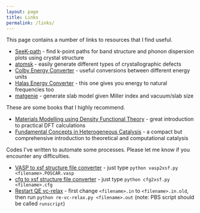 ```yaml
---
layout: page
title: Links
permalink: /links/
---
```


This page contains a number of links to resources that I find useful.

* [SeeK-path](https://www.materialscloud.org/work/tools/seekpath) - find k-point paths for band structure and phonon dispersion plots using crystal structure  
* [atomsk](http://atomsk.univ-lille1.fr/index.php) - easily generate different types of crystallographic defects  
* [Colby Energy Converter](http://www.colby.edu/chemistry/PChem/Hartree.html) - useful conversions between different energy units  
* [Halas Energy Converter](http://halas.rice.edu/conversions) - this one gives you energy to natural frequencies too  
* [matgenie](http://matgenie.materialsvirtuallab.org/) - generate slab model given Miller index and vacuum/slab size  
  
These are some books that I highly recommend.
  
* [Materials Modelling using Density Functional Theory](https://www.amazon.com/Materials-Modelling-Density-Functional-Theory/dp/0199662444) - great introduction to practical DFT calculations  
* [Fundamental Concepts in Heterogeneous Catalysis](https://onlinelibrary.wiley.com/doi/book/10.1002/9781118892114) - a compact but comprehensive introduction to theoretical and computational catalysis  
  
Codes I've written to automate some processes. Please let me know if you encounter any difficulties.
  
* [VASP to xsf structure file converter](https://github.com/rwexler/tools/blob/master/structure/vasp2xsf.py) - just type `python vasp2xsf.py <filename>.POSCAR.vasp`  
* [cfg to xsf structure file converter](https://github.com/rwexler/tools/blob/master/structure/cfg2xsf.py) - just type `python cfg2xsf.py <filename>.cfg`  
* [Restart QE vc-relax](https://github.com/rwexler/tools/blob/master/qe/re-vc-relax.py) - first change `<filename>.in` to `<filename>.in.old`, then run `python re-vc-relax.py <filename>.out` (note: PBS script should be called `runscript`)
